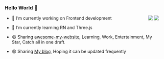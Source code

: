 ### Hello World 👋
<img align="right" src="https://github-readme-stats.vercel.app/api?username=zzugbb&hide_title=true&show_icons=true&theme=radical&count_private=true&include_all_commits=true" />
<img align="right" src="https://github-readme-stats.vercel.app/api/top-langs/?username=zzugbb&layout=compact&theme=tokyonight&card_width=467"/>

- 🔭 I’m currently working on Frontend development

- 🌱 I’m currently learning RN and Three.js

- 😄 Sharing [awesome-my-website](https://zzugbb.github.io/awesome-my-website/), Learning, Work, Entertainment, My Star, Catch all in one draft.

- 😄 Sharing [My blog](https://zzugbb.github.io/), Hoping it can be updated frequently



<!--
**zzugbb/zzugbb** is a ✨ _special_ ✨ repository because its `README.md` (this file) appears on your GitHub profile.

Here are some ideas to get you started:

- 🔭 I’m currently working on ...
- 🌱 I’m currently learning ...
- 👯 I’m looking to collaborate on ...
- 🤔 I’m looking for help with ...
- 💬 Ask me about ...
- 📫 How to reach me: ...
- 😄 Pronouns: ...
- ⚡ Fun fact: ...
-->
